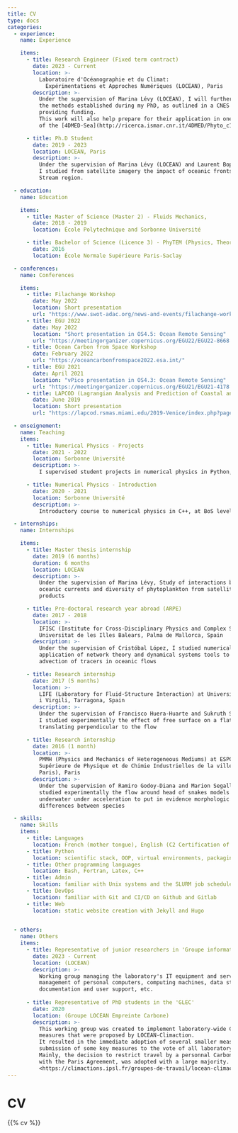 ```yaml
---
title: CV
type: docs
categories:
  - experience:
    name: Experience

    items:
      - title: Research Engineer (Fixed term contract)
        date: 2023 - Current
        location: >-
          Laboratoire d'Océanographie et du Climat:
            Expérimentations et Approches Numériques (LOCEAN), Paris
        description: >-
          Under the supervision of Marina Lévy (LOCEAN), I will further develop
          the methods established during my PhD, as outlined in a CNES project
          providing funding.
          This work will also help prepare for their application in one of the case studies
          of the [4DMED-Sea](http://ricerca.ismar.cnr.it/4DMED/Phyto_c1.html#) project.

      - title: Ph.D Student
        date: 2019 - 2023
        location: LOCEAN, Paris
        description: >-
          Under the supervision of Marina Lévy (LOCEAN) and Laurent Bopp (ENS),
          I studied from satellite imagery the impact of oceanic fronts on phytoplankton in the Gulf
          Stream region.

  - education:
    name: Education

    items:
      - title: Master of Science (Master 2) - Fluids Mechanics,
        date: 2018 - 2019
        location: École Polytechnique and Sorbonne Université

      - title: Bachelor of Science (Licence 3) - PhyTEM (Physics, Theory, Experiment, Model)
        date: 2016
        location: École Normale Supérieure Paris-Saclay

  - conferences:
    name: Conferences

    items:
      - title: Filachange Workshop
        date: May 2022
        location: Short presentation
        url: "https://www.swot-adac.org/news-and-events/filachange-workshop"
      - title: EGU 2022
        date: May 2022
        location: "Short presentation in OS4.5: Ocean Remote Sensing"
        url: "https://meetingorganizer.copernicus.org/EGU22/EGU22-8668.html"
      - title: Ocean Carbon from Space Workshop
        date: February 2022
        url: "https://oceancarbonfromspace2022.esa.int/"
      - title: EGU 2021
        date: April 2021
        location: "vPico presentation in OS4.3: Ocean Remote Sensing"
        url: "https://meetingorganizer.copernicus.org/EGU21/EGU21-4178.html"
      - title: LAPCOD (Lagrangian Analysis and Prediction of Coastal and Ocean Dynamics)
        date: June 2019
        location: Short presentation
        url: "https://lapcod.rsmas.miami.edu/2019-Venice/index.php?page=home"

  - enseignement:
    name: Teaching
    items:
      - title: Numerical Physics - Projects
        date: 2021 - 2022
        location: Sorbonne Université
        description: >-
          I supervised student projects in numerical physics in Python, at BoS level (L3, 60h).

      - title: Numerical Physics - Introduction
        date: 2020 - 2021
        location: Sorbonne Université
        description: >-
          Introductory course to numerical physics in C++, at BoS level (L3). I gave lessons and supervised TD, TP and projects (60h).

  - internships:
    name: Internships

    items:
      - title: Master thesis internship
        date: 2019 (6 months)
        duration: 6 months
        location: LOCEAN
        description: >-
          Under the supervision of Marina Lévy, Study of interactions between
          oceanic currents and diversity of phytoplankton from satellite
          products

      - title: Pre-doctoral research year abroad (ARPE)
        date: 2017 - 2018
        location: >-
          IFISC (Institute for Cross-Disciplinary Physics and Complex Systems),
          Universitat de les Illes Balears, Palma de Mallorca, Spain
        description: >-
          Under the supervision of Cristóbal López, I studied numerically the
          application of network theory and dynamical systems tools to the
          advection of tracers in oceanic flows

      - title: Research internship
        date: 2017 (5 months)
        location: >-
          LIFE (Laboratory for Fluid-Structure Interaction) at Universitat Rovira
          i Virgili, Tarragona, Spain
        description: >-
          Under the supervision of Francisco Huera-Huarte and Sukruth Satheesh,
          I studied experimentally the effect of free surface on a flat plate
          translating perpendicular to the flow

      - title: Research internship
        date: 2016 (1 month)
        location: >-
          PMMH (Physics and Mechanics of Heterogeneous Mediums) at ESPCI (École
          Supérieure de Physique et de Chimie Industrielles de la ville de
          Paris), Paris
        description: >-
          Under the supervision of Ramiro Godoy-Diana and Marion Segall, I
          studied experimentally the flow around head of snakes models
          underwater under acceleration to put in evidence morphologic
          differences between species

  - skills:
    name: Skills
    items:
      - title: Languages
        location: French (mother tongue), English (C2 Certification of Cambridge)
      - title: Python
        location: scientific stack, OOP, virtual environments, packaging (PyPI, unit tests, documentation)
      - title: Other programming languages
        location: Bash, Fortran, Latex, C++
      - title: Admin
        location: familiar with Unix systems and the SLURM job scheduler
      - title: DevOps
        location: familiar with Git and CI/CD on Github and Gitlab
      - title: Web
        location: static website creation with Jekyll and Hugo

        
  - others:
    name: Others
    items:
      - title: Representative of junior researchers in 'Groupe informatique'
        date: 2023 - Current
        location: (LOCEAN)
        description: >-
          Working group managing the laboratory's IT equipment and services:
          management of personal computers, computing machines, data storage and backup,
          documentation and user support, etc.
        
      - title: Representative of PhD students in the 'GLEC'
        date: 2020
        location: (Groupe LOCEAN Empreinte Carbone)
        description: >-
          This working group was created to implement laboratory-wide Carbon-reducing
          measures that were proposed by LOCEAN-Climaction.
          It resulted in the immediate adoption of several smaller measures, and in the
          submission of some key measures to the vote of all laboratory personnel.
          Mainly, the decision to restrict travel by a personnal Carbon quota on par
          with the Paris Agreement, was adopted with a large majority.
          <https://climactions.ipsl.fr/groupes-de-travail/locean-climactions/>
---
```

# CV

{{% cv %}}


